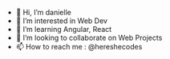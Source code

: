 - 👋 Hi, I’m danielle
- 👀 I’m interested in Web Dev 
- 🌱 I’m learning Angular, React
- 💞️ I’m looking to collaborate on Web Projects
- 📫 How to reach me : @hereshecodes 

<!---
dhoopes11/dhoopes11 is a ✨ special ✨ repository because its `README.md` (this file) appears on your GitHub profile.
You can click the Preview link to take a look at your changes.
--->
